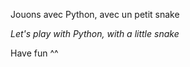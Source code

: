 Jouons avec Python, avec un petit snake

*Let's play with Python, with a little snake*



Have fun ^^